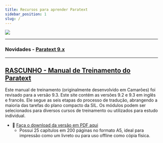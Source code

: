 ```yaml
---
title: Recursos para aprender Paratext
sidebar_position: 1
slug: /
---
```


![](pathname:///img/cropped-PT9-web-banner.png)  

----

### Novidades - [Paratext 9.x](Training-Manual/00-Whats-new.md)

----

## [RASCUNHO - Manual de Treinamento do Paratext](Training-Manual/00-Overview.md)
Este manual de treinamento (originalmente desenvolvido em Camarões) foi revisado para a versão 9.3. Este site contém as versões 9.2 e 9.3 em inglês e francês. Ele segue as seis etapas do processo de tradução, abrangendo a maioria das tarefas do plano compacto da SIL. Os módulos podem ser selecionados para diversos cursos de treinamento ou utilizados para estudo individual.

- :book: [Faça o download da versão em PDF aqui](pathname:///img/Ptx-man-pt-9.3.pdf)  
  - Possui 25 capítulos em 200 páginas no formato A5, ideal para impressão como um livreto ou para uso offline como cópia física.